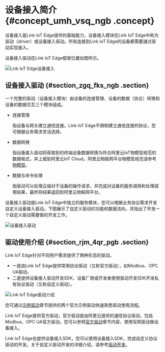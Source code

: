# 设备接入简介 {#concept_umh_vsq_ngb .concept}

设备接入是Link IoT Edge提供的基础能力，设备接入模块在Link IoT Edge中称为驱动（driver）或设备接入驱动。所有连接到Link IoT Edge的设备都需要通过驱动实现接入。

设备接入驱动在Link IoT Edge框架位置如图所示。

![Link IoT Edge设备接入](http://static-aliyun-doc.oss-cn-hangzhou.aliyuncs.com/assets/img/115671/156747538337880_zh-CN.png)

## 设备接入驱动 {#section_zgq_fks_ngb .section}

一个完整的驱动（设备接入模块）由设备的连接管理、设备的数据（协议）转换和设备的数据交互三个模块组成。

-   连接管理

    指设备与网关建立通信连接。Link IoT Edge不限制建立通信连接的协议，您可根据业务需求灵活选择。

-   数据转换

    指设备接入驱动将获取到的终端设备数据转换为符合阿里云IoT物模型规范的数据格式，并上报到阿里云IoT Cloud。阿里云物联网平台物模型规范请参考[物模型](../../../../cn.zh-CN/用户指南/产品与设备/物模型/什么是物模型.md#)。

-   数据与命令处理

    指驱动可以处理云端对于设备的操作请求，并完成对设备的服务调用和处理调用结果，最终将结果返回到阿里云物联网平台。


设备接入驱动是Link IoT Edge中独立的服务模块，您可以根据业务协议需求开发自定义设备接入驱动。下图展示了自定义驱动的功能和数据流向，并指出了开发一个自定义驱动需要做的开发工作。

![设备接入驱动](http://static-aliyun-doc.oss-cn-hangzhou.aliyuncs.com/assets/img/115671/156747538437881_zh-CN.png)

## 驱动使用介绍 {#section_rjm_4qr_pgb .section}

Link IoT Edge针对不同用户需求提供了两种形态的驱动。

-   一是由Link IoT Edge提供常用协议驱动（又称官方驱动），如Modbus、OPC UA驱动。
-   二是提供设备接入驱动开发SDK，设备厂商或开发者使用驱动开发SDK开发私有协议驱动（又称自定义驱动）。

![Link IoT Edge驱动介绍](http://static-aliyun-doc.oss-cn-hangzhou.aliyuncs.com/assets/img/115671/156747538437878_zh-CN.png)

您可通过[示例驱动](cn.zh-CN/用户指南/设备接入/示例驱动.md#)章节提供的两个官方示例驱动快速熟悉驱动使用流程。

Link IoT Edge提供官方驱动，官方驱动是由阿里云提供的通信协议驱动，包括Modbus、OPC UA官方驱动。您可以参照[官方驱动](cn.zh-CN/用户指南/设备接入/官方驱动/Modbus驱动.md#)章节内容，使用官网驱动做设备接入。

Link IoT Edge也提供设备接入SDK，您可以使用设备接入SDK，完成自定义协议驱动的开发。关于自定义驱动开发的详细介绍，请参考[驱动开发](cn.zh-CN/用户指南/设备接入/驱动开发/概览.md#)。


